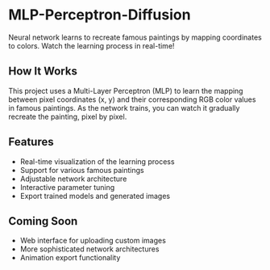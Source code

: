 # MLP-Perceptron-Diffusion

Neural network learns to recreate famous paintings by mapping coordinates to colors. Watch the learning process in real-time!

## How It Works

This project uses a Multi-Layer Perceptron (MLP) to learn the mapping between pixel coordinates (x, y) and their corresponding RGB color values in famous paintings. As the network trains, you can watch it gradually recreate the painting, pixel by pixel.

## Features

- Real-time visualization of the learning process
- Support for various famous paintings
- Adjustable network architecture
- Interactive parameter tuning
- Export trained models and generated images

## Coming Soon

- Web interface for uploading custom images
- More sophisticated network architectures
- Animation export functionality